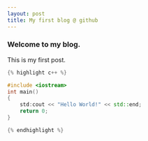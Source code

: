 ```yaml
---
layout: post
title: My first blog @ github
---
```


### Welcome to my blog.

 This is my first post.
 
```c++
{% highlight c++ %}

#include <iostream>
int main()
{
    std:cout << "Hello World!" << std::end;
    return 0;
}

{% endhighlight %}
```
